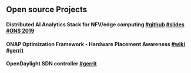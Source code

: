## Open source Projects

#### Distributed AI Analytics Stack for NFV/edge computing [#github](https://github.com/akraino-edge-stack/icn-daaas/graphs/contributors) [#slides](https://wiki.onap.org/display/DW/Distributed+Analytics+as+a+Service+%28Dublin+Summary%29+-+Edge+Automation) [#ONS 2019](https://events19.linuxfoundation.org/wp-content/uploads/2018/07/ONS2019_Distributed_Analytics-2.pdf) 

#### ONAP Optimization Framework - Hardware Placement Awareness [#wiki](https://wiki.onap.org/display/DW/Hardware+Platform+Enablement+In+ONAP?src=contextnavpagetreemode) [#gerrit](https://gerrit.onap.org/r/#/q/owner:%22Dileep+Ranganathan+%253Cdileep.ranganathan%2540intel.com%253E%22+status:merged+projects:optf)

#### OpenDaylight SDN controller [#gerrit](https://git.opendaylight.org/gerrit/#/q/owner:dileep.ranganathan%2540intel.com)
